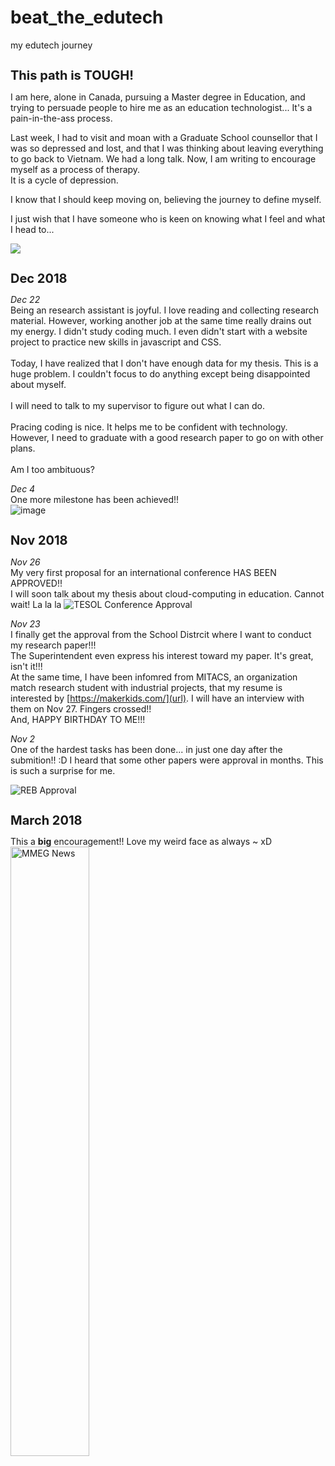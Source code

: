 # beat_the_edutech
my edutech journey

<h1 style="font-size:20px;"><b> This path is TOUGH! </b></h1>

I am here, alone in Canada, pursuing a Master degree in Education, and trying to persuade people to hire me as an education technologist...
It's a pain-in-the-ass process.

Last week, I had to visit and moan with a Graduate School counsellor that I was so depressed and lost, and that I was thinking about leaving everything to go back to Vietnam.
We had a long talk. Now, I am writing to encourage myself as a process of therapy.<br> 
It is a cycle of depression. 

I know that I should keep moving on, believing the journey to define myself. 

I just wish that I have someone who is keen on knowing what I feel and what I head to...

![](https://2.bp.blogspot.com/-jXgVRJ_LzzA/WnDtIcBuk8I/AAAAAAAAG3s/2HFnCGm77IkX6Hr2dTa6MAVHhI5eLXxXQCLcBGAs/s1600/try-hard.gif)


<h1 style="font-size:20px;"><b>Dec 2018</b></h1>
<i>Dec 22</i>
<br>Being an research assistant is joyful. I love reading and collecting research material. However, working another job at the same time really drains out my energy. I didn't study coding much. I even didn't start with a website project to practice new skills in javascript and CSS. 
<br>
<br>Today, I have realized that I don't have enough data for my thesis. This is a huge problem. I couldn't focus to do anything except being disappointed about myself. 
<br>
<br>I will need to talk to my supervisor to figure out what I can do. 
<br>
<br>Pracing coding is nice. It helps me to be confident with technology. However, I need to graduate with a good research paper to go on with other plans.
<br>
<br>Am I too ambituous?

<i>Dec 4</i>
<br>One more milestone has been achieved!!
<br>
![image](https://user-images.githubusercontent.com/17974600/50370627-7c6d6980-05dc-11e9-814b-e50a8fbe8407.png)


<h1 style="font-size:20px;"><b>Nov 2018</b></h1>
<i>Nov 26</i>
<br>My very first proposal for an international conference HAS BEEN APPROVED!!
<br>I will soon talk about my thesis about cloud-computing in education. Cannot wait! La la la
<img src="https://user-images.githubusercontent.com/17974600/49057958-6e723600-f234-11e8-8cae-783fa8efd7b7.jpg" alt="TESOL Conference Approval">
                                                                                                                                        
<br>

<i>Nov 23</i>
<br>I finally get the approval from the School Distrcit where I want to conduct my research paper!!!
<br>The Superintendent even express his interest toward my paper. It's great, isn't it!!!
<br>At the same time, I have been infomred from MITACS, an organization match research student with industrial projects, that my resume is interested by [https://makerkids.com/](url). I will have an interview with them on Nov 27. Fingers crossed!!
<br>And, HAPPY BIRTHDAY TO ME!!!
<br>

<i>Nov 2</i>
<br>One of the hardest tasks has been done... in just one day after the submition!! :D
I heard that some other papers were approval in months. This is such a surprise for me.
</p>
<img src="https://user-images.githubusercontent.com/17974600/47937328-953f8580-de9d-11e8-9061-9a4574c45106.png" alt="REB Approval">
<br>

<h1 style="font-size:20px;"><b>March 2018</b></h1>
This a <b>big</b> encouragement!!
Love my weird face as always ~ xD
<img src="https://user-images.githubusercontent.com/17974600/47938117-40e9d500-dea0-11e8-8422-f316898e6c70.png" alt="MMEG News" width="50%" height="50%">
